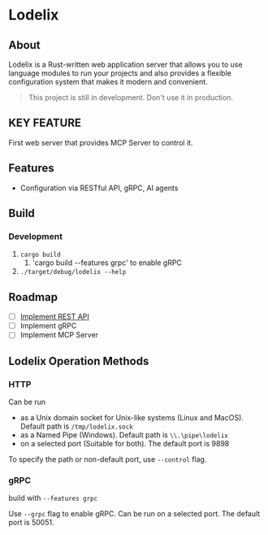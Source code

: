 # Lodelix

## About

Lodelix is a Rust-written web application server that allows you to use language modules to run your projects and also
provides a flexible configuration system that makes it modern and convenient.

> This project is still in development. Don't use it in production.

## KEY FEATURE

First web server that provides MCP Server to control it.

## Features

- Configuration via RESTful API, gRPC, AI agents

## Build

### Development

1. `cargo build`
    1. 'cargo build --features grpc' to enable gRPC
2. `./target/debug/lodelix --help`

## Roadmap

- [ ] [Implement REST API](https://github.com/Lodelian/lodelix/wiki/Rest-Implementation)
- [ ] Implement gRPC
- [ ] Implement MCP Server

## Lodelix Operation Methods

### HTTP

Can be run

- as a Unix domain socket for Unix-like systems (Linux and MacOS). Default path is `/tmp/lodelix.sock`
- as a Named Pipe (Windows). Default path is `\\.\pipe\lodelix`
- on a selected port (Suitable for both). The default port is 9898

To specify the path or non-default port, use `--control` flag.

### gRPC

build with `--features grpc`

Use `--grpc` flag to enable gRPC.
Can be run on a selected port. The default port is 50051.

